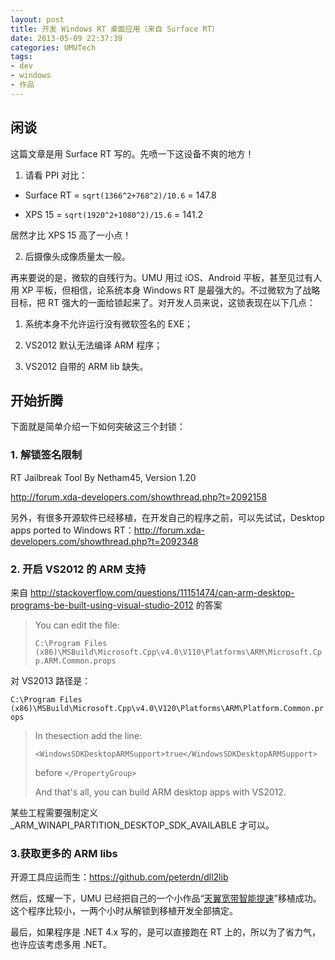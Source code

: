 ```yaml
---
layout: post
title: 开发 Windows RT 桌面应用（来自 Surface RT）
date: 2013-05-09 22:37:39
categories: UMUTech
tags:
- dev
- windows
- 作品
---
```

## 闲谈

这篇文章是用 Surface RT 写的。先喷一下这设备不爽的地方！

1. 请看 PPI 对比：

  - Surface RT = `sqrt(1366^2+768^2)/10.6` = 147.8

  - XPS 15 = `sqrt(1920^2+1080^2)/15.6` = 141.2

  居然才比 XPS 15 高了一小点！

2. 后摄像头成像质量太一般。

再来要说的是，微软的自残行为。UMU 用过 iOS、Android 平板，甚至见过有人用 XP 平板，但相信，论系统本身 Windows RT 是最强大的。不过微软为了战略目标，把 RT 强大的一面给锁起来了。对开发人员来说，这锁表现在以下几点：

1. 系统本身不允许运行没有微软签名的 EXE；

2. VS2012 默认无法编译 ARM 程序；

3. VS2012 自带的 ARM lib 缺失。

## 开始折腾

下面就是简单介绍一下如何突破这三个封锁：

### 1. 解锁签名限制

RT Jailbreak Tool By Netham45, Version 1.20

<http://forum.xda-developers.com/showthread.php?t=2092158>

另外，有很多开源软件已经移植，在开发自己的程序之前，可以先试试，Desktop apps ported to Windows RT：<http://forum.xda-developers.com/showthread.php?t=2092348>

### 2. 开启 VS2012 的 ARM 支持

来自 <http://stackoverflow.com/questions/11151474/can-arm-desktop-programs-be-built-using-visual-studio-2012> 的答案

> You can edit the file:
>
> `C:\Program Files (x86)\MSBuild\Microsoft.Cpp\v4.0\V110\Platforms\ARM\Microsoft.Cpp.ARM.Common.props`

对 VS2013 路径是：

`C:\Program Files (x86)\MSBuild\Microsoft.Cpp\v4.0\V120\Platforms\ARM\Platform.Common.props`

> In the<PropertyGroup>section add the line:
>
> `<WindowsSDKDesktopARMSupport>true</WindowsSDKDesktopARMSupport>`
>
> before `</PropertyGroup>`
>
> And that's all, you can build ARM desktop apps with VS2012.

某些工程需要强制定义 _ARM_WINAPI_PARTITION_DESKTOP_SDK_AVAILABLE 才可以。

### 3.获取更多的 ARM libs

开源工具应运而生：<https://github.com/peterdn/dll2lib>

然后，炫耀一下，UMU 已经把自己的一个小作品“[天翼宽带智能提速](/2011/12/13/umutech-tianyi-speed/
)”移植成功。这个程序比较小，一两个小时从解锁到移植开发全部搞定。

最后，如果程序是 .NET 4.x 写的，是可以直接跑在 RT 上的，所以为了省力气，也许应该考虑多用 .NET。